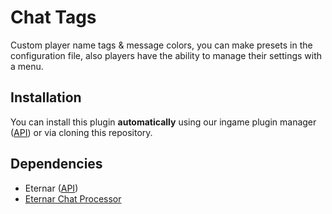 # Chat Tags
Custom player name tags & message colors, you can make presets in the configuration file, also players have the ability to manage their settings with a menu.

## Installation

You can install this plugin **automatically** using our ingame plugin manager ([API](https://github.com/Eternar/API)) or via cloning this repository.

## Dependencies
- Eternar ([API](https://github.com/Eternar/API))
- [Eternar Chat Processor](https://github.com/Eternar/chatprocessor)
